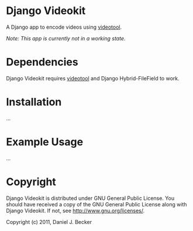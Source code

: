 # Django Videokit #

A Django app to encode videos using [videotool][vt].

*Note: This app is currently not in a working state.*

# Dependencies #

Django Videokit requires [videotool][vt] and Django Hybrid-FileField to work.

# Installation #

…

# Example Usage #

…

# Copyright #

Django Videokit is distributed under GNU General Public License. 
You should have received a copy of the GNU General Public License along 
with Django Videokit. 
If not, see <http://www.gnu.org/licenses/>.

Copyright (c) 2011, Daniel J. Becker


[vt]: https://github.com/dmurmann/videotool "videotool by dmurmann"